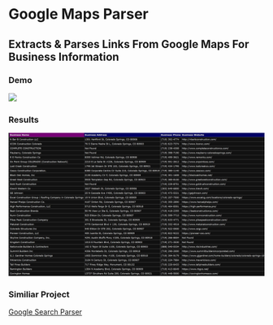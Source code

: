 <div>
<h1>Google Maps Parser</h1>
</div>
<h2>Extracts & Parses Links From Google Maps For Business Information</h2>
<div>
  <h3>Demo</h3>
  <img src="Runtime.gif">
</div>
<div>
  <h3>Results</h3>
  <img src="RuntimeResult.JPG">  
</div>
<div>
  <h3>Similiar Project</h3>
  <a href="https://github.com/CallahanVenures/GSP-Pro/">Google Search Parser</a>
</div>
